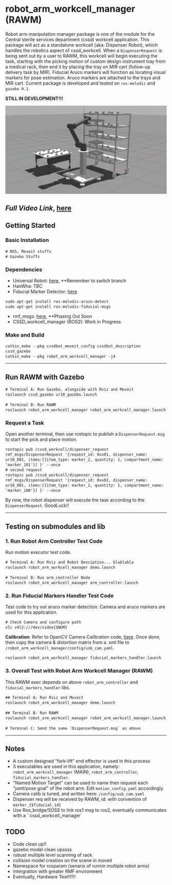 # robot_arm_workcell_manager (RAWM)
Robot arm manipulation manager package is one of the module for the Central sterile services department (cssd) workcell application. This package will act as a standalone workcell (aka: Dispenser Robot), which handles the robotics aspect of cssd_workcell. When a `DispenserRequest` is being sent out by a user to RAWM, this workcell will begin executing the task, starting with the picking motion of custom design instrument tray from a medical rack, then end it by placing the tray on MIR cart (follow-up delivery task by MIR). Fiducial Aruco markers will function as locating visual markers for pose estimation. Aruco markers are attached to the trays and MIR cart. Current package is developed and tested on `ros-melodic` and `gazebo 9.1`. 

**STILL IN DEVELOPMENT!!!**

![alt text](/documentations/gazebo_test.png?)

*Full Video Link*, [here](https://drive.google.com/open?id=13X5QM5tw2AVXvWy2OXm6R4ZGWNI3iGG4)
---

## Getting Started

### Basic Installation

```
# ROS, Moveit stuffs
# Gazebo Stuffs
```

### Dependencies

- Universal Robot: [here](https://github.com/ros-industrial/universal_robot), **Remember to switch branch
- HanWha: TBC
- Fiducial Marker Detector: [here](https://github.com/UbiquityRobotics/fiducials)
```
sudo apt-get install ros-melodic-aruco-detect
sudo apt-get install ros-melodic-fiducial-msgs
```
- rmf_msgs: [here](https://github.com/RMFHOPE/rmf_msgs_ros1), **Phasing Out Soon
- CSSD_workcell_manager (ROS2): Work in Progress

### Make and Build
```
catkin_make --pkg cssdbot_moveit_config cssdbot_description cssd_gazebo
catkin_make --pkg robot_arm_workcell_manager -j4
```


---

## Run RAWM with Gazebo

```
# Terminal A: Run Gazebo, alongside with Rviz and Moveit
roslaunch cssd_gazebo ur10_gazebo.launch

# Terminal B: Run RAWM
roslaunch robot_arm_workcell_manager robot_arm_workcell_manager.launch
```

### Request a Task 

Open another terminal, then use rostopic to publish a `DispenserRequest.msg` to start the pick and place motion.
```
rostopic pub /cssd_workcell/dispenser_request rmf_msgs/DispenserRequest '{request_id: 0xx01, dispenser_name: ur10_001, items:[{item_type: marker_2, quantity: 1, compartment_name: 'marker_101'}] }' --once
# second request
rostopic pub /cssd_workcell/dispenser_request rmf_msgs/DispenserRequest '{request_id: 0xx02, dispenser_name: ur10_001, items:[{item_type: marker_1, quantity: 1, compartment_name: 'marker_100'}] }' --once

```

By now, the robot dispenser will execute the task according to the `DispenserRequest`. GoodLuck!!

---


## Testing on submodules and lib 

### 1. Run Robot Arm Controller Test Code 
Run motion executor test code.
```
# Terminal A: Run Rviz and Robot Desciption... blablabla
roslaunch robot_arm_workcell_manager demo.launch

# Terminal B: Run arm_controller Node 
roslaunch robot_arm_workcell_manager arm_controller.launch
```

### 2. Run Fiducial Markers Handler Test Code
Test code to try out aruco marker detection. Camera and aruco markers are used for this application.

```
# Check Camera and configure path
vlc v4l2:///dev/video{$NUM}
```

**Calibration**: Refer to OpenCV Camera Calibration code, [here](https://docs.opencv.org/2.4/doc/tutorials/calib3d/camera_calibration/camera_calibration.html#results). Once done, then copy the camera & distortion matrix from a .xml file to `/robot_arm_workcell_manager/config/usb_cam.yaml`.

```
roslaunch robot_arm_workcell_manager fiducial_markers_handler.launch
```

### 3. Overall Test with Robot Arm Workcell Manager (RAWM)

This RAWM exec depends on above `robot_arm_controller` and `fiducial_markers_handler` libs. 

```
## Terminal A: Run Rviz and Moveit
roslaunch robot_arm_workcell_manager demo.launch

## Terminal B: Run RAWM
roslaunch robot_arm_workcell_manager robot_arm_workcell_manager.launch

# Terminal C: Send the same `DispenserRequest.msg` as above
```

---


## Notes
- A custom designed "fork-lift" end effector is used in this process
- 3 executables are used in this application, namely: `robot_arm_workcell_manager` (MAIN), `robot_arm_controller`, `fiducial_markers_handler`.
- "Named Motion Target" can be used to name then request each "joint/pose goal" of the robot arm. Edit `motion_config.yaml` accordingly.
- Camera calib is tuned, and written here: `/config/usb_cam.yaml`
- Dispenser req will be received by RAWM, id: with convention of `marker_{$fiducial_id}`
- Use Ros_bridge/SOSS to link ros1 msg to ros2, eventually communicates with a ``cssd_workcell_manager`


## TODO
- Code clean up!!
- gazebo model clean upssss
- robust multiple level scanning of rack
- collision model creation on the scene in moveit
- Namespace for rosparam (senario of runnin multiple robot arms)
- intergration with greater RMF environment
- Eventually, Hardware Test!!!!!!